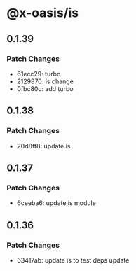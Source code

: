 # @x-oasis/is

## 0.1.39

### Patch Changes

- 61ecc29: turbo
- 2129870: is change
- 0fbc80c: add turbo

## 0.1.38

### Patch Changes

- 20d8ff8: update is

## 0.1.37

### Patch Changes

- 6ceeba6: update is module

## 0.1.36

### Patch Changes

- 63417ab: update is to test deps update

